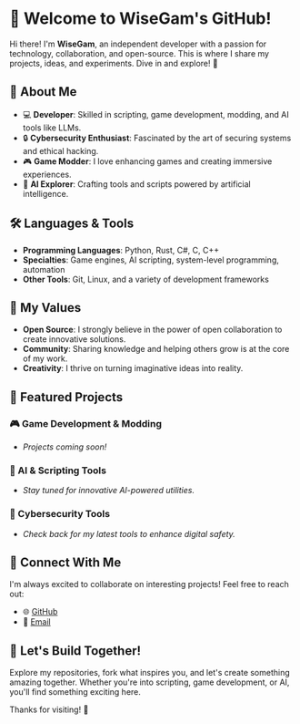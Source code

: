 # 👾 Welcome to WiseGam's GitHub!

Hi there! I'm **WiseGam**, an independent developer with a passion for technology, collaboration, and open-source. This is where I share my projects, ideas, and experiments. Dive in and explore! 🚀

## 🎯 About Me

- 💻 **Developer**: Skilled in scripting, game development, modding, and AI tools like LLMs.
- 🔒 **Cybersecurity Enthusiast**: Fascinated by the art of securing systems and ethical hacking.
- 🎮 **Game Modder**: I love enhancing games and creating immersive experiences.
- 🤖 **AI Explorer**: Crafting tools and scripts powered by artificial intelligence.

## 🛠️ Languages & Tools

- **Programming Languages**: Python, Rust, C#, C, C++
- **Specialties**: Game engines, AI scripting, system-level programming, automation
- **Other Tools**: Git, Linux, and a variety of development frameworks

## 🌟 My Values

- **Open Source**: I strongly believe in the power of open collaboration to create innovative solutions.
- **Community**: Sharing knowledge and helping others grow is at the core of my work.
- **Creativity**: I thrive on turning imaginative ideas into reality.

## 📂 Featured Projects

### 🎮 Game Development & Modding
- *Projects coming soon!*

### 🔧 AI & Scripting Tools
- *Stay tuned for innovative AI-powered utilities.*

### 🔐 Cybersecurity Tools
- *Check back for my latest tools to enhance digital safety.*

## 🤝 Connect With Me

I'm always excited to collaborate on interesting projects! Feel free to reach out:

- 🌐 [GitHub](https://github.com/WiseGam)
- 📧 [Email](mailto:your-email@example.com)

## 🚀 Let's Build Together!

Explore my repositories, fork what inspires you, and let's create something amazing together. Whether you're into scripting, game development, or AI, you'll find something exciting here.

Thanks for visiting! 🌟
